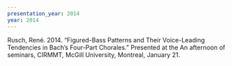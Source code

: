 ```yaml
---
presentation_year: 2014
year: 2014
---
```


Rusch, René. 2014. “Figured-Bass Patterns and Their Voice-Leading Tendencies in Bach’s Four-Part Chorales.” Presented at the An afternoon of seminars, CIRMMT, McGill University, Montreal, January 21.